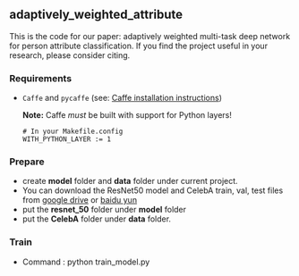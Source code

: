 ## adaptively\_weighted\_attribute
This is the code for our paper: adaptively weighted multi-task deep network for person attribute classification. If you find the project useful in your research, please consider citing.


### Requirements 

- `Caffe` and `pycaffe` (see: [Caffe installation instructions](http://caffe.berkeleyvision.org/installation.html))

  **Note:** Caffe *must* be built with support for Python layers!

  ```make
  # In your Makefile.config
  WITH_PYTHON_LAYER := 1
  ```

### Prepare
-  create **model** folder and **data** folder under current project.
-  You can download the ResNet50 model and CelebA train, val, test files from [google drive](https://drive.google.com/open?id=0B3S9YfMB_24QZENmaXYzdTFvdkE) or [baidu yun](http://pan.baidu.com/s/1hrJUedm)
-  put the **resnet_50** folder under **model** folder
-  put the **CelebA** folder under **data** folder.

### Train

- Command : python train_model.py



